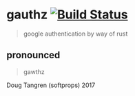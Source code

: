 # gauthz [![Build Status](https://travis-ci.org/softprops/gauthz.svg?branch=master)](https://travis-ci.org/softprops/gauthz)

> google authentication by way of rust

## pronounced

> gawthz

Doug Tangren (softprops) 2017